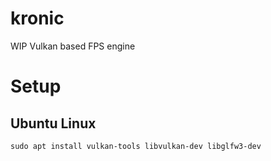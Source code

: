 # kronic

WIP Vulkan based FPS engine

# Setup

## Ubuntu Linux

```
sudo apt install vulkan-tools libvulkan-dev libglfw3-dev
```
